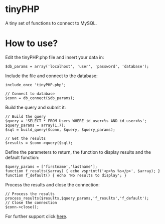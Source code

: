 # tinyPHP
A tiny set of functions to connect to MySQL.

# How to use?

Edit the tinyPHP.php file and insert your data in:
```
$db_params = array('localhost', 'user', 'password', 'database');
```
Include the file and connect to the database:
```
include_once 'tinyPHP.php';
    
// Connect to database
$conn = db_connect($db_params);
```
Build the query and submit it:
```
// Build the query
$query = 'SELECT * FROM Users WHERE id_user>%s AND id_user<%s';
$query_params = array(1,7);
$sql = build_query($conn, $query, $query_params);

// Get the results
$results = $conn->query($sql);
```
Define the parameters to return, the function to display results and the default function:
```
$query_params = ['firstname','lastname'];
function f_results($array) { echo vsprintf('<p>%s %s</p>', $array); }
function f_default() { echo 'No results to display'; }
```
Process the results and close the connection:
```
// Process the results
process_results($results,$query_params,'f_results','f_default');
// Close the connection
$conn->close();
```
For further support click <a href="https://www.giuseppefarinacci.it/post.php?id_post=4">here</a>.

